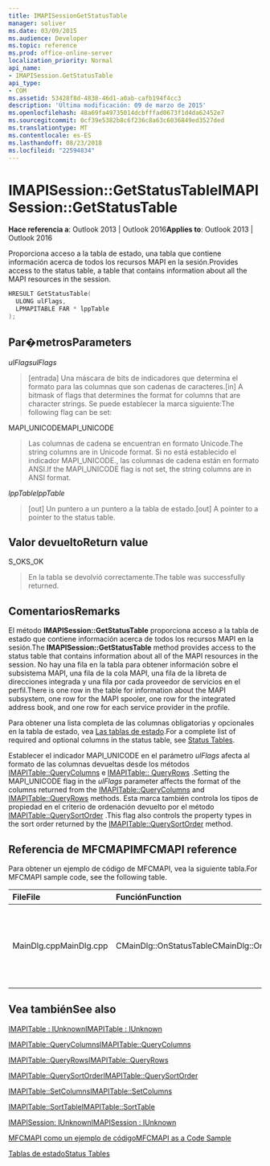 ```yaml
---
title: IMAPISessionGetStatusTable
manager: soliver
ms.date: 03/09/2015
ms.audience: Developer
ms.topic: reference
ms.prod: office-online-server
localization_priority: Normal
api_name:
- IMAPISession.GetStatusTable
api_type:
- COM
ms.assetid: 53428f8d-4838-46d1-a0ab-cafb194f4cc3
description: 'Última modificación: 09 de marzo de 2015'
ms.openlocfilehash: 48a69fa49735014dcbfffad0673f1d4da62452e7
ms.sourcegitcommit: 0cf39e5382b8c6f236c8a63c6036849ed3527ded
ms.translationtype: MT
ms.contentlocale: es-ES
ms.lasthandoff: 08/23/2018
ms.locfileid: "22594834"
---
```

# <a name="imapisessiongetstatustable"></a><span data-ttu-id="ef9f3-103">IMAPISession::GetStatusTable</span><span class="sxs-lookup"><span data-stu-id="ef9f3-103">IMAPISession::GetStatusTable</span></span>

  
  
<span data-ttu-id="ef9f3-104">**Hace referencia a**: Outlook 2013 | Outlook 2016</span><span class="sxs-lookup"><span data-stu-id="ef9f3-104">**Applies to**: Outlook 2013 | Outlook 2016</span></span> 
  
<span data-ttu-id="ef9f3-105">Proporciona acceso a la tabla de estado, una tabla que contiene información acerca de todos los recursos MAPI en la sesión.</span><span class="sxs-lookup"><span data-stu-id="ef9f3-105">Provides access to the status table, a table that contains information about all the MAPI resources in the session.</span></span>
  
```cpp
HRESULT GetStatusTable(
  ULONG ulFlags,
  LPMAPITABLE FAR * lppTable
);
```

## <a name="parameters"></a><span data-ttu-id="ef9f3-106">Par�metros</span><span class="sxs-lookup"><span data-stu-id="ef9f3-106">Parameters</span></span>

 <span data-ttu-id="ef9f3-107">_ulFlags_</span><span class="sxs-lookup"><span data-stu-id="ef9f3-107">_ulFlags_</span></span>
  
> <span data-ttu-id="ef9f3-108">[entrada] Una máscara de bits de indicadores que determina el formato para las columnas que son cadenas de caracteres.</span><span class="sxs-lookup"><span data-stu-id="ef9f3-108">[in] A bitmask of flags that determines the format for columns that are character strings.</span></span> <span data-ttu-id="ef9f3-109">Se puede establecer la marca siguiente:</span><span class="sxs-lookup"><span data-stu-id="ef9f3-109">The following flag can be set:</span></span>
    
<span data-ttu-id="ef9f3-110">MAPI_UNICODE</span><span class="sxs-lookup"><span data-stu-id="ef9f3-110">MAPI_UNICODE</span></span> 
  
> <span data-ttu-id="ef9f3-111">Las columnas de cadena se encuentran en formato Unicode.</span><span class="sxs-lookup"><span data-stu-id="ef9f3-111">The string columns are in Unicode format.</span></span> <span data-ttu-id="ef9f3-112">Si no está establecido el indicador MAPI_UNICODE., las columnas de cadena están en formato ANSI.</span><span class="sxs-lookup"><span data-stu-id="ef9f3-112">If the MAPI_UNICODE flag is not set, the string columns are in ANSI format.</span></span>
    
 <span data-ttu-id="ef9f3-113">_lppTable_</span><span class="sxs-lookup"><span data-stu-id="ef9f3-113">_lppTable_</span></span>
  
> <span data-ttu-id="ef9f3-114">[out] Un puntero a un puntero a la tabla de estado.</span><span class="sxs-lookup"><span data-stu-id="ef9f3-114">[out] A pointer to a pointer to the status table.</span></span>
    
## <a name="return-value"></a><span data-ttu-id="ef9f3-115">Valor devuelto</span><span class="sxs-lookup"><span data-stu-id="ef9f3-115">Return value</span></span>

<span data-ttu-id="ef9f3-116">S_OK</span><span class="sxs-lookup"><span data-stu-id="ef9f3-116">S_OK</span></span> 
  
> <span data-ttu-id="ef9f3-117">En la tabla se devolvió correctamente.</span><span class="sxs-lookup"><span data-stu-id="ef9f3-117">The table was successfully returned.</span></span>
    
## <a name="remarks"></a><span data-ttu-id="ef9f3-118">Comentarios</span><span class="sxs-lookup"><span data-stu-id="ef9f3-118">Remarks</span></span>

<span data-ttu-id="ef9f3-119">El método **IMAPISession::GetStatusTable** proporciona acceso a la tabla de estado que contiene información acerca de todos los recursos MAPI en la sesión.</span><span class="sxs-lookup"><span data-stu-id="ef9f3-119">The **IMAPISession::GetStatusTable** method provides access to the status table that contains information about all of the MAPI resources in the session.</span></span> <span data-ttu-id="ef9f3-120">No hay una fila en la tabla para obtener información sobre el subsistema MAPI, una fila de la cola MAPI, una fila de la libreta de direcciones integrada y una fila por cada proveedor de servicios en el perfil.</span><span class="sxs-lookup"><span data-stu-id="ef9f3-120">There is one row in the table for information about the MAPI subsystem, one row for the MAPI spooler, one row for the integrated address book, and one row for each service provider in the profile.</span></span> 
  
<span data-ttu-id="ef9f3-121">Para obtener una lista completa de las columnas obligatorias y opcionales en la tabla de estado, vea [Las tablas de estado](status-tables.md).</span><span class="sxs-lookup"><span data-stu-id="ef9f3-121">For a complete list of required and optional columns in the status table, see [Status Tables](status-tables.md).</span></span> 
  
<span data-ttu-id="ef9f3-122">Establecer el indicador MAPI_UNICODE en el parámetro _ulFlags_ afecta al formato de las columnas devueltas desde los métodos [IMAPITable::QueryColumns](imapitable-querycolumns.md) e [IMAPITable:: QueryRows](imapitable-queryrows.md) .</span><span class="sxs-lookup"><span data-stu-id="ef9f3-122">Setting the MAPI_UNICODE flag in the  _ulFlags_ parameter affects the format of the columns returned from the [IMAPITable::QueryColumns](imapitable-querycolumns.md) and [IMAPITable::QueryRows](imapitable-queryrows.md) methods.</span></span> <span data-ttu-id="ef9f3-123">Esta marca también controla los tipos de propiedad en el criterio de ordenación devuelto por el método [IMAPITable::QuerySortOrder](imapitable-querysortorder.md) .</span><span class="sxs-lookup"><span data-stu-id="ef9f3-123">This flag also controls the property types in the sort order returned by the [IMAPITable::QuerySortOrder](imapitable-querysortorder.md) method.</span></span> 
  
## <a name="mfcmapi-reference"></a><span data-ttu-id="ef9f3-124">Referencia de MFCMAPI</span><span class="sxs-lookup"><span data-stu-id="ef9f3-124">MFCMAPI reference</span></span>

<span data-ttu-id="ef9f3-125">Para obtener un ejemplo de código de MFCMAPI, vea la siguiente tabla.</span><span class="sxs-lookup"><span data-stu-id="ef9f3-125">For MFCMAPI sample code, see the following table.</span></span>
  
|<span data-ttu-id="ef9f3-126">**File**</span><span class="sxs-lookup"><span data-stu-id="ef9f3-126">**File**</span></span>|<span data-ttu-id="ef9f3-127">**Función**</span><span class="sxs-lookup"><span data-stu-id="ef9f3-127">**Function**</span></span>|<span data-ttu-id="ef9f3-128">**Comentario**</span><span class="sxs-lookup"><span data-stu-id="ef9f3-128">**Comment**</span></span>|
|:-----|:-----|:-----|
|<span data-ttu-id="ef9f3-129">MainDlg.cpp</span><span class="sxs-lookup"><span data-stu-id="ef9f3-129">MainDlg.cpp</span></span>  <br/> |<span data-ttu-id="ef9f3-130">CMainDlg::OnStatusTable</span><span class="sxs-lookup"><span data-stu-id="ef9f3-130">CMainDlg::OnStatusTable</span></span>  <br/> |<span data-ttu-id="ef9f3-131">MFCMAPI utiliza el método **IMAPISession::GetStatusTable** para obtener la tabla de estado que se va a representar.</span><span class="sxs-lookup"><span data-stu-id="ef9f3-131">MFCMAPI uses the **IMAPISession::GetStatusTable** method to obtain the status table to be rendered.</span></span>  <br/> |
   
## <a name="see-also"></a><span data-ttu-id="ef9f3-132">Vea también</span><span class="sxs-lookup"><span data-stu-id="ef9f3-132">See also</span></span>



[<span data-ttu-id="ef9f3-133">IMAPITable : IUnknown</span><span class="sxs-lookup"><span data-stu-id="ef9f3-133">IMAPITable : IUnknown</span></span>](imapitableiunknown.md)
  
[<span data-ttu-id="ef9f3-134">IMAPITable::QueryColumns</span><span class="sxs-lookup"><span data-stu-id="ef9f3-134">IMAPITable::QueryColumns</span></span>](imapitable-querycolumns.md)
  
[<span data-ttu-id="ef9f3-135">IMAPITable::QueryRows</span><span class="sxs-lookup"><span data-stu-id="ef9f3-135">IMAPITable::QueryRows</span></span>](imapitable-queryrows.md)
  
[<span data-ttu-id="ef9f3-136">IMAPITable::QuerySortOrder</span><span class="sxs-lookup"><span data-stu-id="ef9f3-136">IMAPITable::QuerySortOrder</span></span>](imapitable-querysortorder.md)
  
[<span data-ttu-id="ef9f3-137">IMAPITable::SetColumns</span><span class="sxs-lookup"><span data-stu-id="ef9f3-137">IMAPITable::SetColumns</span></span>](imapitable-setcolumns.md)
  
[<span data-ttu-id="ef9f3-138">IMAPITable::SortTable</span><span class="sxs-lookup"><span data-stu-id="ef9f3-138">IMAPITable::SortTable</span></span>](imapitable-sorttable.md)
  
[<span data-ttu-id="ef9f3-139">IMAPISession: IUnknown</span><span class="sxs-lookup"><span data-stu-id="ef9f3-139">IMAPISession : IUnknown</span></span>](imapisessioniunknown.md)


[<span data-ttu-id="ef9f3-140">MFCMAPI como un ejemplo de código</span><span class="sxs-lookup"><span data-stu-id="ef9f3-140">MFCMAPI as a Code Sample</span></span>](mfcmapi-as-a-code-sample.md)
  
[<span data-ttu-id="ef9f3-141">Tablas de estado</span><span class="sxs-lookup"><span data-stu-id="ef9f3-141">Status Tables</span></span>](status-tables.md)

